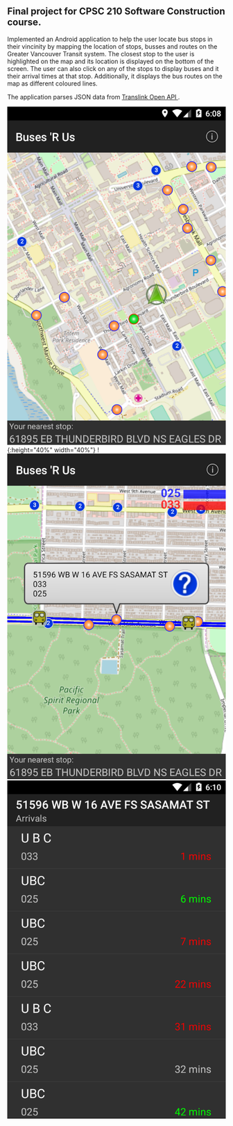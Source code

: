 ## Final project for CPSC 210 Software Construction course.

Implemented an Android application to help the user locate bus stops in their vincinity by mapping the location of stops, busses and routes on the Greater Vancouver Transit system. The closest stop to the user is highlighted on the map and its location is displayed on the bottom of the screen. The user can also click on any of the stops to display buses and it their arrival times at that stop. Additionally, it displays the bus routes on the map as different coloured lines.

The application parses JSON data from [Translink Open API ](https://developer.translink.ca/).

![Main Screen](https://github.com/agil98/BusesRUs/blob/master/Images/mainscreen.png){:height="40%" width="40%"}
!![Bus Stop](https://github.com/agil98/BusesRUs/blob/master/Images/stop.png) ![Arrivals](https://github.com/agil98/BusesRUs/blob/master/Images/arrivals.png)
